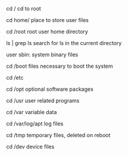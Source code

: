 cd /
cd to root

cd home/
place to store user files

cd /root
root user home directory

ls | grep ls
search for ls in the current directory

user sbin:
system binary files

cd /boot
files necessary to boot the system

cd /etc

cd /opt
optional software packages 

cd /usr
user related programs

cd /var
variable data

cd /var/log/apt
log files

cd /tmp
temporary files, deleted on reboot

cd /dev
device files

